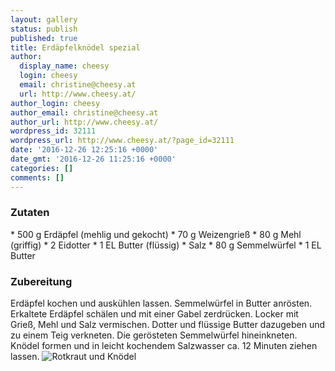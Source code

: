 ```yaml
---
layout: gallery
status: publish
published: true
title: Erdäpfelknödel spezial
author:
  display_name: cheesy
  login: cheesy
  email: christine@cheesy.at
  url: http://www.cheesy.at/
author_login: cheesy
author_email: christine@cheesy.at
author_url: http://www.cheesy.at/
wordpress_id: 32111
wordpress_url: http://www.cheesy.at/?page_id=32111
date: '2016-12-26 12:25:16 +0000'
date_gmt: '2016-12-26 11:25:16 +0000'
categories: []
comments: []
---
```

### Zutaten
\* 500 g Erdäpfel (mehlig und gekocht)
\* 70 g Weizengrieß
\* 80 g Mehl (griffig)
\* 2 Eidotter
\* 1 EL Butter (flüssig)
\* Salz
\* 80 g Semmelwürfel
\* 1 EL Butter
### Zubereitung
Erdäpfel kochen und auskühlen lassen. Semmelwürfel in Butter anrösten. Erkaltete Erdäpfel schälen und mit einer Gabel zerdrücken. Locker mit Grieß, Mehl und Salz vermischen. Dotter und flüssige Butter dazugeben und zu einem Teig verkneten. Die gerösteten Semmelwürfel hineinkneten. Knödel formen und in leicht kochendem Salzwasser ca. 12 Minuten ziehen lassen.
![Rotkraut und Knödel](http://www.cheesy.at/wp-content/uploads/Rotkraut-und-Knödel.jpg)
